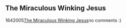 <article><h1>The Miraculous Winking Jesus</h1><time><span class="day">16</span><span class="month">4</span><span class="year">2005</span></time><a href="http://www.winkingjesus.com/">The Miraculous Winking Jesus</a>no comments :)</article>